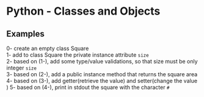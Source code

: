 <h1>Python - Classes and Objects</h1>
<h2>Examples</h2>
0- create an empty class Square</br>
1- add to class Square the private instance attribute <code>size</code></br>
2- based on (1-), add some type/value validations, so that size must be only integer <code>size</code></br>
3- based on (2-), add a public instance method that returns the square area</br>
4- based on (3-), add getter(retrieve the value) and setter(change the value</br>)
5- based on (4-), print in stdout the square with the character <code>#</code></br>
